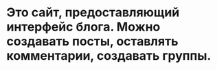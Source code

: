 # Это сайт, предоставляющий интерфейс блога. Можно создавать посты, оставлять комментарии, создавать группы.
